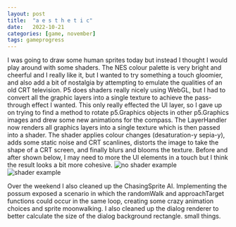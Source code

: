 ```yaml
---
layout: post
title:  "a e s t h e t i c"
date:   2022-10-21
categories: [game, november]
tags: gameprogress
---
```

I was going to draw some human sprites today but instead I thought I would play around with some shaders. The NES colour palette is very bright and cheerful and I really like it, but I wanted to try something a touch gloomier, and also add a bit of nostalgia by attempting to emulate the qualities of an old CRT television. P5 does shaders really nicely using WebGL, but I had to convert all the graphic layers into a single texture to achieve the pass-through effect I wanted. This only really effected the UI layer, so I gave up on trying to find a method to rotate p5.Graphics objects in other p5.Graphics images and drew some new animations for the compass. The LayerHandler now renders all graphics layers into a single texture which is then passed into a shader. The shader applies colour changes (desaturation-y sepia-y), adds some static noise and CRT scanlines, distorts the image to take the shape of a CRT screen, and finally blurs and blooms the texture. Before and after shown below, I may need to more the UI elements in a touch but I think the result looks a bit more cohesive.
![no shader example](https://b38tn1k.com/images/noshader.png)
![shader example](https://b38tn1k.com/images/shader1.png)

Over the weekend I also cleaned up the ChasingSprite AI. Implementing the possum exposed a scenario in which the randomWalk and approachTarget functions could occur in the same loop, creating some crazy animation choices and sprite moonwalking. I also cleaned up the dialog renderer to better calculate the size of the dialog background rectangle. small things.
